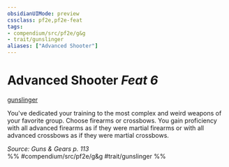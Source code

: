 ```yaml
---
obsidianUIMode: preview
cssclass: pf2e,pf2e-feat
tags:
- compendium/src/pf2e/g&g
- trait/gunslinger
aliases: ["Advanced Shooter"]
---
```

# Advanced Shooter  *Feat 6*  
[gunslinger](../../rules/traits/gunslinger-g-g.md)  


You've dedicated your training to the most complex and weird weapons of your favorite group. Choose firearms or crossbows. You gain proficiency with all advanced firearms as if they were martial firearms or with all advanced crossbows as if they were martial crossbows.

*Source: Guns & Gears p. 113*  
%% #compendium/src/pf2e/g&g #trait/gunslinger %%